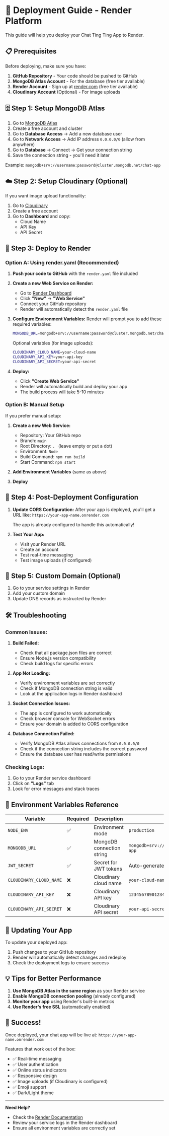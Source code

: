 # 🚀 Deployment Guide - Render Platform

This guide will help you deploy your Chat Ting Ting App to Render.

## 📋 Prerequisites

Before deploying, make sure you have:

1. **GitHub Repository** - Your code should be pushed to GitHub
2. **MongoDB Atlas Account** - For the database (free tier available)
3. **Render Account** - Sign up at [render.com](https://render.com) (free tier available)
4. **Cloudinary Account** (Optional) - For image uploads

## 🗄️ Step 1: Setup MongoDB Atlas

1. Go to [MongoDB Atlas](https://www.mongodb.com/atlas)
2. Create a free account and cluster
3. Go to **Database Access** → Add a new database user
4. Go to **Network Access** → Add IP address `0.0.0.0/0` (allow from anywhere)
5. Go to **Database** → Connect → Get your connection string
6. Save the connection string - you'll need it later

Example: `mongodb+srv://username:password@cluster.mongodb.net/chat-app`

## ☁️ Step 2: Setup Cloudinary (Optional)

If you want image upload functionality:

1. Go to [Cloudinary](https://cloudinary.com)
2. Create a free account
3. Go to **Dashboard** and copy:
   - Cloud Name
   - API Key
   - API Secret

## 🚀 Step 3: Deploy to Render

### Option A: Using render.yaml (Recommended)

1. **Push your code to GitHub** with the `render.yaml` file included

2. **Create a new Web Service on Render:**
   - Go to [Render Dashboard](https://dashboard.render.com)
   - Click **"New"** → **"Web Service"**
   - Connect your GitHub repository
   - Render will automatically detect the `render.yaml` file

3. **Configure Environment Variables:**
   Render will prompt you to add these required variables:
   
   ```bash
   MONGODB_URL=mongodb+srv://username:password@cluster.mongodb.net/chat-app
   ```
   
   Optional variables (for image uploads):
   ```bash
   CLOUDINARY_CLOUD_NAME=your-cloud-name
   CLOUDINARY_API_KEY=your-api-key
   CLOUDINARY_API_SECRET=your-api-secret
   ```

4. **Deploy:**
   - Click **"Create Web Service"**
   - Render will automatically build and deploy your app
   - The build process will take 5-10 minutes

### Option B: Manual Setup

If you prefer manual setup:

1. **Create a new Web Service:**
   - Repository: Your GitHub repo
   - Branch: `main`
   - Root Directory: `. ` (leave empty or put a dot)
   - Environment: `Node`
   - Build Command: `npm run build`
   - Start Command: `npm start`

2. **Add Environment Variables** (same as above)

3. **Deploy**

## 🔧 Step 4: Post-Deployment Configuration

1. **Update CORS Configuration:**
   After your app is deployed, you'll get a URL like: `https://your-app-name.onrender.com`
   
   The app is already configured to handle this automatically!

2. **Test Your App:**
   - Visit your Render URL
   - Create an account
   - Test real-time messaging
   - Test image uploads (if configured)

## 📱 Step 5: Custom Domain (Optional)

1. Go to your service settings in Render
2. Add your custom domain
3. Update DNS records as instructed by Render

## 🛠️ Troubleshooting

### Common Issues:

1. **Build Failed:**
   - Check that all package.json files are correct
   - Ensure Node.js version compatibility
   - Check build logs for specific errors

2. **App Not Loading:**
   - Verify environment variables are set correctly
   - Check if MongoDB connection string is valid
   - Look at the application logs in Render dashboard

3. **Socket Connection Issues:**
   - The app is configured to work automatically
   - Check browser console for WebSocket errors
   - Ensure your domain is added to CORS configuration

4. **Database Connection Failed:**
   - Verify MongoDB Atlas allows connections from `0.0.0.0/0`
   - Check if the connection string includes the correct password
   - Ensure the database user has read/write permissions

### Checking Logs:

1. Go to your Render service dashboard
2. Click on **"Logs"** tab
3. Look for error messages and stack traces

## 🎯 Environment Variables Reference

| Variable | Required | Description | Example |
|----------|----------|-------------|---------|
| `NODE_ENV` | ✅ | Environment mode | `production` |
| `MONGODB_URL` | ✅ | MongoDB connection string | `mongodb+srv://user:pass@cluster.mongodb.net/chat-app` |
| `JWT_SECRET` | ✅ | Secret for JWT tokens | Auto-generated by Render |
| `CLOUDINARY_CLOUD_NAME` | ❌ | Cloudinary cloud name | `your-cloud-name` |
| `CLOUDINARY_API_KEY` | ❌ | Cloudinary API key | `123456789012345` |
| `CLOUDINARY_API_SECRET` | ❌ | Cloudinary API secret | `your-api-secret` |

## 🔄 Updating Your App

To update your deployed app:

1. Push changes to your GitHub repository
2. Render will automatically detect changes and redeploy
3. Check the deployment logs to ensure success

## 💡 Tips for Better Performance

1. **Use MongoDB Atlas in the same region** as your Render service
2. **Enable MongoDB connection pooling** (already configured)
3. **Monitor your app** using Render's built-in metrics
4. **Use Render's free SSL** (automatically enabled)

## 🎉 Success!

Once deployed, your chat app will be live at: `https://your-app-name.onrender.com`

Features that work out of the box:
- ✅ Real-time messaging
- ✅ User authentication
- ✅ Online status indicators
- ✅ Responsive design
- ✅ Image uploads (if Cloudinary is configured)
- ✅ Emoji support
- ✅ Dark/Light theme

---

**Need Help?** 
- Check the [Render Documentation](https://render.com/docs)
- Review your service logs in the Render dashboard
- Ensure all environment variables are correctly set